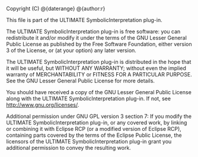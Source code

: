 Copyright (C) @{daterange} @{author:r}

This file is part of the ULTIMATE SymbolicInterpretation plug-in.

The ULTIMATE SymbolicInterpretation plug-in is free software: you can redistribute it and/or modify
it under the terms of the GNU Lesser General Public License as published
by the Free Software Foundation, either version 3 of the License, or
(at your option) any later version.

The ULTIMATE SymbolicInterpretation plug-in is distributed in the hope that it will be useful,
but WITHOUT ANY WARRANTY; without even the implied warranty of
MERCHANTABILITY or FITNESS FOR A PARTICULAR PURPOSE.  See the
GNU Lesser General Public License for more details.

You should have received a copy of the GNU Lesser General Public License
along with the ULTIMATE SymbolicInterpretation plug-in. If not, see <http://www.gnu.org/licenses/>.

Additional permission under GNU GPL version 3 section 7:
If you modify the ULTIMATE SymbolicInterpretation plug-in, or any covered work, by linking
or combining it with Eclipse RCP (or a modified version of Eclipse RCP),
containing parts covered by the terms of the Eclipse Public License, the
licensors of the ULTIMATE SymbolicInterpretation plug-in grant you additional permission
to convey the resulting work.
